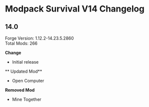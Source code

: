 # Modpack Survival V14 Changelog

## 14.0

Forge Version: 1.12.2-14.23.5.2860  
Total Mods: 266

**Change**

- Initial release

** Updated Mod**

- Open Computer

**Removed Mod**

- Mine Together
